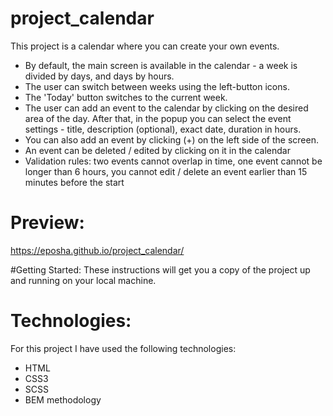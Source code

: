 # project_calendar
This project is a calendar where you can create your own events.
* By default, the main screen is available in the calendar - a week is divided by days, and days by hours.
* The user can switch between weeks using the left-button icons.
* The 'Today' button switches to the current week.
* The user can add an event to the calendar by clicking on the desired area of the day. After that, in the popup you can select the event settings - title, description (optional), exact date, duration in hours.
* You can also add an event by clicking (+) on the left side of the screen.
* An event can be deleted / edited by clicking on it in the calendar
* Validation rules: two events cannot overlap in time, one event cannot be longer than 6 hours, you cannot edit / delete an event earlier than 15 minutes before the start

# Preview:
https://eposha.github.io/project_calendar/

#Getting Started:
These instructions will get you a copy of the project up and running on your local machine.
# Technologies:
For this project I have used the following technologies:
* HTML
* CSS3
* SCSS
* BEM methodology
